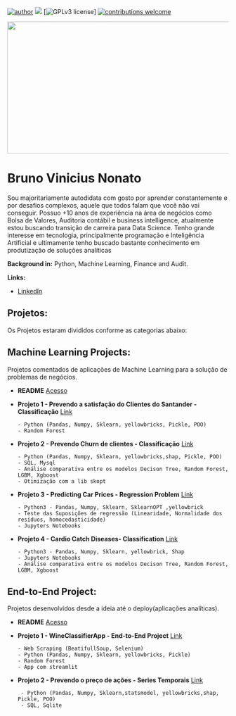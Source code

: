 [![author](https://img.shields.io/badge/author-brunovn-red.svg)](www.linkedin.com/in/brunovn) 
[![](https://img.shields.io/badge/python-3.7+-blue.svg)](https://www.python.org/downloads/release/python-365/) [![GPLv3 license](https://img.shields.io/badge/License-MIT-blue.svg)]
[![contributions welcome](https://img.shields.io/badge/contributions-welcome-brightgreen.svg?style=flat)](https://github.com/bruno154/Data_Science_Python/issues)

<p align="center">
  <img src="https://github.com/bruno154/DataScienceProjects/blob/master/imgs/Galaxy%20Twitch%20Banner.png" width = "900" height = "300">
</p>

# Bruno Vinicius Nonato
Sou majoritariamente autodidata com gosto por aprender constantemente e por desafios complexos, aquele que todos falam que você não vai conseguir. Possuo +10 anos de experiência na área de negócios como Bolsa de Valores, Auditoria contábil e business intelligence, atualmente estou buscando transição de carreira para Data Science.
Tenho grande interesse em tecnologia, principalmente programação e Inteligência Artificial e ultimamente tenho buscado bastante conhecimento em produtização de soluções analíticas

**Background in:** Python, Machine Learning, Finance and Audit.

**Links:**
* [LinkedIn](https://www.linkedin.com/in/brunovn)


## Projetos:
Os Projetos estaram divididos conforme as categorias abaixo:


## Machine Learning Projects:
Projetos comentados de aplicações de Machine Learning para a solução de problemas de negócios.
* **README** [Acesso](https://github.com/bruno154/DataScienceProjects/tree/master/MachineLearningProjects/README.md)
* **Projeto 1 - Prevendo a satisfação do Clientes do Santander - Classificação** [Link](https://github.com/bruno154/project-1-santander-customers/blob/main/artefato_final/pipeline_final.ipynb)

      - Python (Pandas, Numpy, Sklearn, yellowbricks, Pickle, POO)
      - Random Forest
  
* **Projeto 2 - Prevendo Churn de clientes - Classificação** [Link](https://github.com/bruno154/DataScienceProjects/tree/master/MachineLearningProjects/Projeto_2_Prevendo_Customers_Churn)

      - Python (Pandas, Numpy, Sklearn, yellowbricks,shap, Pickle, POO)
      - SQL, Mysql
      - Análise comparativa entre os modelos Decison Tree, Random Forest, LGBM, Xgboost
      - Otimização com a lib skopt

* **Projeto 3 - Predicting Car Prices - Regression Problem** [Link](https://github.com/bruno154/DataScienceProjects-Python/blob/master/MachineLearningProjects/Projeto_3_Predicting_Car_Price/Predicting_Car_Prices.ipynb)

      - Python3 - Pandas, Numpy, Sklearn, SklearnOPT ,yellowbrick
      - Teste das Suposições de regressão (Linearidade, Normalidade dos resíduos, homocedasticidade)
      - Jupyters Notebooks
      
      
* **Projeto 4 - Cardio Catch Diseases- Classification** [Link](https://github.com/bruno154/data_science_projects_python/blob/master/MachineLearningProjects/Projeto_4_Cardio_Catch_Diseases/notebooks/pa001_ciclo01.ipynb)

      - Python3 - Pandas, Numpy, Sklearn, yellowbrick, Shap
      - Jupyters Notebooks
      - Análise comparativa entre os modelos Decison Tree, Random Forest, LGBM, Xgboost



## End-to-End Project:
Projetos desenvolvidos desde a ideia até o deploy(aplicações analíticas).
* **README** [Acesso](https://github.com/bruno154/DataScienceProjects/blob/master/End-to-EndProjects/README.md)
* **Projeto 1 - WineClassifierApp - End-to-End Project** [Link](https://github.com/bruno154/DataScienceProjects/tree/master/End-to-EndProjects/Projeto_1_WineClassifier)

      - Web Scraping (BeatifullSoup, Selenium)
      - Python (Pandas, Numpy, Sklearn, yellowbricks, Pickle)
      - Random Forest
      - App com streamlit
      
* **Projeto 2 - Prevendo o preço de ações - Series Temporais** [Link](https://github.com/bruno154/DataScienceProjects/tree/master/End-to-EndProjects/Projeto_2_Prevendo%20_Stocks_Prices)

       - Python (Pandas, Numpy, Sklearn,statsmodel, yellowbricks,shap, Pickle, POO)
       - SQL, Sqlite
